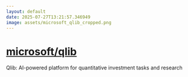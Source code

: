 ```yaml
---
layout: default
date: 2025-07-27T13:21:57.346949
image: assets/microsoft_qlib_cropped.png
---
```


# [microsoft/qlib](https://github.com/microsoft/qlib)

Qlib: AI-powered platform for quantitative investment tasks and research
